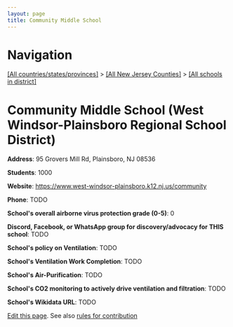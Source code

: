 ```yaml
---
layout: page
title: Community Middle School
---
```

# Navigation

[[All countries/states/provinces]](../../..) > [[All New Jersey Counties]](../..) > [[All schools in district]](..)

# Community Middle School (West Windsor-Plainsboro Regional School District)

**Address**: 95 Grovers Mill Rd, Plainsboro, NJ 08536

**Students**: 1000

**Website**: <https://www.west-windsor-plainsboro.k12.nj.us/community>

**Phone**: TODO

**School's overall airborne virus protection grade (0-5)**: 0

**Discord, Facebook, or WhatsApp group for discovery/advocacy for THIS school**: TODO

**School's policy on Ventilation**: TODO

**School's Ventilation Work Completion**: TODO

**School's Air-Purification**: TODO

**School's CO2 monitoring to actively drive ventilation and filtration**: TODO

**School's Wikidata URL**: TODO


[Edit this page](https://github.com/ventilate-schools/NJ/edit/main/./West_Windsor-Plainsboro_Regional_School_District/Community_Middle_School.md). See also [rules for contribution](../../../contribution-rules/)